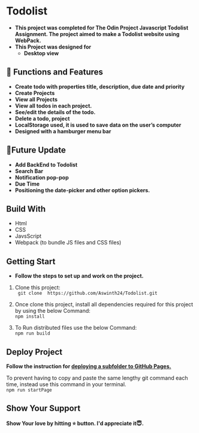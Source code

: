 # Todolist
- **This project was completed for The Odin Project Javascript Todolist Assignment. 
The project aimed to make a Todolist website using WebPack.**
- **This Project was designed for**
     - **Desktop view**
       
## 🔧 Functions and Features

  - **Create todo with properties title, description, due date and priority**
  - **Create Projects**
  - **View all Projects**
  - **View all todos in each project.**
  - **See/edit the details of the todo.**
  - **Delete a todo, project**
  - **LocalStorage used, it is used to save data on the user’s computer**
  - **Designed with a hamburger menu  bar**
  
## 💫Future Update
  - **Add BackEnd to Todolist**
  - **Search Bar**
  - **Notification pop-pop**
  - **Due Time**
  - **Positioning the date-picker and other option pickers.**

## Build With
- Html
- CSS
- JavsScript
- Webpack (to bundle JS files and CSS files)

## Getting Start
- **Follow the steps to set up and work on the project.**
  
1. Clone this project:<br>
 ` git clone  https://github.com/Aswinth24/Todolist.git`

2. Once clone this project, install all dependencies required for this project by using the below Command:<br>
 ` npm install `

3. To Run distributed files use the below Command:<br>
` npm run build `

## Deploy Project

  **Follow the instruction for [deploying a subfolder to GitHub Pages.](https://gist.github.com/cobyism/4730490)**<br>
  
  To prevent having to copy and paste the same lengthy git command  each time, instead use this command in your terminal.<br>
  ` npm run startPage `
  
## Show Your Support
 **Show Your love by hitting ⭐ button. I'd appreciate it😇.**
